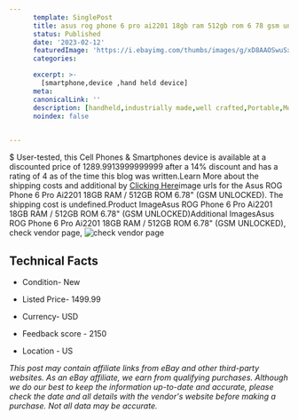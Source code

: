 ```yaml
---
      template: SinglePost
      title: asus rog phone 6 pro ai2201 18gb ram 512gb rom 6 78 gsm unlocked 
      status: Published
      date: '2023-02-12'
      featuredImage: 'https://i.ebayimg.com/thumbs/images/g/xD8AAOSwuSxjRlIX/s-l225.jpg'
      categories: 

      excerpt: >-
        [smartphone,device ,hand held device]
      meta:
      canonicalLink: ''
      description: [handheld,industrially made,well crafted,Portable,Mobile,Compact,Convenient,Lightweight,Maneuverable,Man-portable,Miniature,Carriable,Hand-held,Light,Holdable,Transportable,Mobile device,Pocket-sized,On-the-go,Wireless,Cordless,Compact size,Convenient size, smartphone,device ,hand held device]
      noindex: false

        
---
```

$
    User-tested, this Cell Phones & Smartphones device is available at a discounted price of 1289.9913999999999 after a 14% discount and has a rating of 4 as of the time this blog was written.Learn More about the shipping costs and additional by [Clicking Here](https://www.ebay.com/itm/255828752347?hash=item3b9094f7db%3Ag%3AxD8AAOSwuSxjRlIX&mkevt=1&mkcid=1&mkrid=711-53200-19255-0&campid=%253CePNCampaignId%253E&customid=%253CreferenceId%253E&toolid=10049)image urls for the Asus ROG Phone 6 Pro Ai2201 18GB RAM / 512GB ROM 6.78" (GSM UNLOCKED). The shipping cost is undefined.Product ImageAsus ROG Phone 6 Pro Ai2201 18GB RAM / 512GB ROM 6.78" (GSM UNLOCKED)Additional ImagesAsus ROG Phone 6 Pro Ai2201 18GB RAM / 512GB ROM 6.78" (GSM UNLOCKED), check vendor page, ![check vendor page](https://origin-galleryplus.ebayimg.com/ws/web/255828752347_2_0_1/225x225.jpg,https://origin-galleryplus.ebayimg.com/ws/web/255828752347_3_0_1/225x225.jpg,https://origin-galleryplus.ebayimg.com/ws/web/255828752347_4_0_1/225x225.jpg,https://origin-galleryplus.ebayimg.com/ws/web/255828752347_5_0_1/225x225.jpg,https://origin-galleryplus.ebayimg.com/ws/web/255828752347_6_0_1/225x225.jpg,https://origin-galleryplus.ebayimg.com/ws/web/255828752347_7_0_1/225x225.jpg)
    
    

 ## Technical Facts 



     
      

 - Condition- New 


      

 - Listed Price- 1499.99 


      

 - Currency- USD 


      

 - Feedback score - 2150 


      

 - Location - US 


      
      

 *_This post may contain affiliate links from eBay and other third-party websites. As an eBay affiliate, we earn from qualifying purchases. Although we do our best to keep the information up-to-date and accurate, please check the date and all details with the vendor's website before making a purchase. Not all data may be accurate._*



    
    
    
    
    
